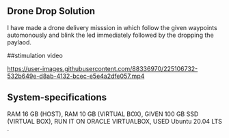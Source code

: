 ## Drone Drop Solution
I have made a drone delivery misssion in which follow the given waypoints automonously and blink the led immediately followed by the dropping the paylaod.

##stimulation video



https://user-images.githubusercontent.com/88336970/225106732-532b649e-d8ab-4132-bcec-e5e4a2dfe057.mp4



## System-specifications 
RAM 16 GB (HOST),
RAM 10 GB (VIRTUAL BOX),
GIVEN 100 GB SSD (VIRTUAL BOX),
RUN IT ON ORACLE VIRTUALBOX,
USED Ubuntu  20.04 LTS .








